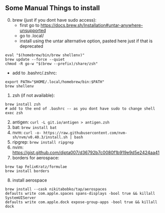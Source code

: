 ## Some Manual Things to install
0. brew (just if you dont have sudo access): 
    * first go to https://docs.brew.sh/Installation#untar-anywhere-unsupported
    * go to .local/
    * install using the untar alternative option, pasted here just if that is deprecated

```
eval "$(homebrew/bin/brew shellenv)"
brew update --force --quiet
chmod -R go-w "$(brew --prefix)/share/zsh"
```

* add to .bashrc/.zshrc: 

```
export PATH="$HOME/.local/homebrew/bin:$PATH"
brew shellenv
```

1. zsh (if not available): 

```
brew install zsh
# add to the end of .bashrc -- as you dont have sudo to change shell
exec zsh
```

2. antigen: `curl -L git.io/antigen > antigen.zsh`
3. bat: `brew install bat`
4. nvm: `curl -o- https://raw.githubusercontent.com/nvm-sh/nvm/v0.40.3/install.sh | bash`
5. ripgrep: `brew install ripgrep`
6. nvim: https://gist.github.com/dipta007/d36792b7c0080f1b919e9d5e2424aa41
7. borders for aerospace:
```
brew tap FelixKratz/formulae
brew install borders
```
8. install aerospace
```
brew install --cask nikitabobko/tap/aerospaces
defaults write com.apple.spaces spans-displays -bool true && killall SystemUIServer
defaults write com.apple.dock expose-group-apps -bool true && killall dock
```
